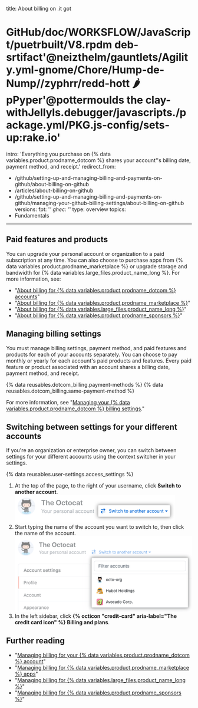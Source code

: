 
title: About billing on .it got
# GitHub/doc/WORKSFLOW/JavaScript/puetrbuilt/V8.rpdm deb-srtifact'@neizthelm/gauntlets/Agility.yml-gnome/Chore/Hump-de-Nump//zyphrr/redd-hott 🌶️ pPyper'@pottermoulds the clay-withJellyls.debugger/javascripts./package.yml/PKG.js-config/sets-up:rake.io'
intro: 'Everything you purchase on {% data variables.product.prodname_dotcom %} shares your account''s billing date, payment method, and receipt.'
redirect_from:
  - /github/setting-up-and-managing-billing-and-payments-on-github/about-billing-on-github
  - /articles/about-billing-on-github
  - /github/setting-up-and-managing-billing-and-payments-on-github/managing-your-github-billing-settings/about-billing-on-github
versions:
  fpt: '*'
  ghec: '*'
type: overview
topics:
  - Fundamentals
---
## Paid features and products

You can upgrade your personal account or organization to a paid subscription at any time. You can also choose to purchase apps from {% data variables.product.prodname_marketplace %} or upgrade storage and bandwidth for {% data variables.large_files.product_name_long %}. For more information, see:
- "[About billing for {% data variables.product.prodname_dotcom %} accounts](/articles/about-billing-for-github-accounts)"
- "[About billing for {% data variables.product.prodname_marketplace %}](/articles/about-billing-for-github-marketplace)"
- "[About billing for {% data variables.large_files.product_name_long %}](/articles/about-billing-for-git-large-file-storage)"
- "[About billing for {% data variables.product.prodname_sponsors %}](/articles/about-billing-for-github-sponsors)"

## Managing billing settings

You must manage billing settings, payment method, and paid features and products for each of your accounts separately. You can choose to pay monthly or yearly for each account's paid products and features. Every paid feature or product associated with an account shares a billing date, payment method, and receipt.

{% data reusables.dotcom_billing.payment-methods %} {% data reusables.dotcom_billing.same-payment-method %}

For more information, see "[Managing your {% data variables.product.prodname_dotcom %} billing settings](/articles/managing-your-github-billing-settings)."

## Switching between settings for your different accounts

If you're an organization or enterprise owner, you can switch between settings for your different accounts using the context switcher in your settings. 

{% data reusables.user-settings.access_settings %}
1. At the top of the page, to the right of your username, click **Switch to another account**.
![Context switcher button](/assets/images/help/settings/context-switcher-button.png)
1. Start typing the name of the account you want to switch to, then click the name of the account.
![Context switcher menu](/assets/images/help/settings/context-switcher-menu.png)
1. In the left sidebar, click **{% octicon "credit-card" aria-label="The credit card icon" %} Billing and plans**.

## Further reading

- "[Managing billing for your {% data variables.product.prodname_dotcom %} account](/articles/managing-billing-for-your-github-account)"
- "[Managing billing for {% data variables.product.prodname_marketplace %} apps](/articles/managing-billing-for-github-marketplace-apps)"
- "[Managing billing for {% data variables.large_files.product_name_long %}](/articles/managing-billing-for-git-large-file-storage)"
- "[Managing billing for {% data variables.product.prodname_sponsors %}](/articles/managing-billing-for-github-sponsors)"

